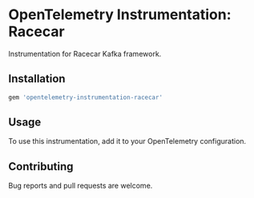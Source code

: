 # OpenTelemetry Instrumentation: Racecar

Instrumentation for Racecar Kafka framework.

## Installation

```ruby
gem 'opentelemetry-instrumentation-racecar'
```

## Usage

To use this instrumentation, add it to your OpenTelemetry configuration.

## Contributing

Bug reports and pull requests are welcome.
